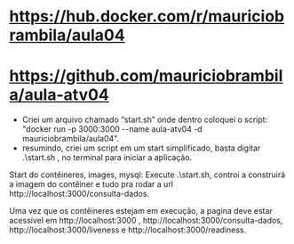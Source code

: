 # https://hub.docker.com/r/mauriciobrambila/aula04
# https://github.com/mauriciobrambila/aula-atv04

* Criei um arquivo chamado “start.sh” onde dentro coloquei o script: "docker run -p 3000:3000 --name aula-atv04 -d mauriciobrambila/aula04".
* resumindo, criei um script em um start simplificado, basta digitar .\start.sh , no terminal para iniciar a aplicação.

Start do contêineres, images, mysql: Execute .\start.sh, controi a construirá a imagem do contêiner e tudo pra rodar a url
 http://localhost:3000/consulta-dados.

Uma vez que os contêineres estejam em execução, a pagina deve estar acessível em http://localhost:3000 , http://localhost:3000/consulta-dados, http://localhost:3000/liveness e http://localhost:3000/readiness.

